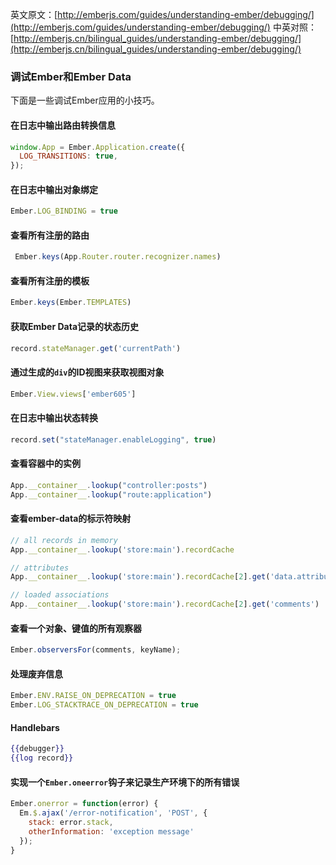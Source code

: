 英文原文：[http://emberjs.com/guides/understanding-ember/debugging/](http://emberjs.com/guides/understanding-ember/debugging/)
中英对照：[http://emberjs.cn/bilingual_guides/understanding-ember/debugging/](http://emberjs.cn/bilingual_guides/understanding-ember/debugging/)

### 调试Ember和Ember Data

下面是一些调试Ember应用的小技巧。

#### 在日志中输出路由转换信息

```javascript
window.App = Ember.Application.create({
  LOG_TRANSITIONS: true,
});
```

#### 在日志中输出对象绑定

```javascript
Ember.LOG_BINDING = true
```

#### 查看所有注册的路由

```javascript
 Ember.keys(App.Router.router.recognizer.names)
 ```

#### 查看所有注册的模板

 ```javascript
Ember.keys(Ember.TEMPLATES)
 ```

#### 获取Ember Data记录的状态历史

```javascript
record.stateManager.get('currentPath')
```

#### 通过生成的`div`的ID视图来获取视图对象

```javascript
Ember.View.views['ember605']
```

#### 在日志中输出状态转换

```javascript
record.set("stateManager.enableLogging", true)
```

#### 查看容器中的实例

```javascript
App.__container__.lookup("controller:posts")
App.__container__.lookup("route:application")
```

#### 查看ember-data的标示符映射

```javascript
// all records in memory
App.__container__.lookup('store:main').recordCache 

// attributes
App.__container__.lookup('store:main').recordCache[2].get('data.attributes')

// loaded associations
App.__container__.lookup('store:main').recordCache[2].get('comments')
```

#### 查看一个对象、键值的所有观察器

```javascript
Ember.observersFor(comments, keyName);
```

#### 处理废弃信息

```javascript
Ember.ENV.RAISE_ON_DEPRECATION = true
Ember.LOG_STACKTRACE_ON_DEPRECATION = true
```

#### Handlebars

```handlebars
{{debugger}}
{{log record}}
```

#### 实现一个`Ember.oneerror`钩子来记录生产环境下的所有错误

```javascript
Ember.onerror = function(error) {
  Em.$.ajax('/error-notification', 'POST', {
    stack: error.stack,
    otherInformation: 'exception message'
  });
}
```
